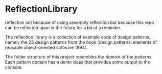 # ReflectionLibrary

 reflection not because of using assembly reflection but because this repo can be reflected upon in the future for a bit of a reminder.

The reflection library is a collection of example code of design patterns,
namely the 23 design patterns from the book [design patterns: elements of reusable object-oriented software 1994].

The folder structure of this project resembles the domain of the patterns.
Each pattern domain has a demo class that provides some output to the console.
